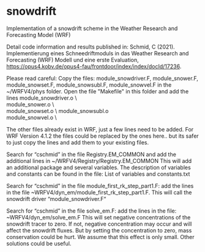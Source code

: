 # snowdrift
Implementation of a snowdrift scheme in the Weather Research and Forecasting Model (WRF)

Detail code information and results published in: Schmid, C (2021). Implementierung eines Schneedriftmoduls in das Weather Research and Forecasting (WRF) Modell und eine erste Evaluation, https://opus4.kobv.de/opus4-fau/frontdoor/index/index/docId/17236.

Please read careful:
Copy the files: module_snowdriver.F, module_snower.F, module_snowset.F, module_snowsubl.F, module_snowvel.F in the ~/WRFV4/phys folder. Open the file "Makefile" in this folder and add the lines 
module_snowdriver.o \  
module_snower.o \   
module_snowset.o \ 
module_snowsubl.o  \
module_snowvel.o  \ 

The other files already exist in WRF, just a few lines need to be added. 
For WRF Version 4.1.2 the files could be replaced by the ones here.. but its safer to just copy the lines and add them to your existing files.

Search for “cschmid” in the file Registry.EM_COMMON and add the additional lines in ~/WRFV4/Registry/Registry.EM_COMMON
This will add an additional package and several variables.
The description of variables and constants can be found in the file: List of variables and constants.txt

Search for “cschmid” in the file module_first_rk_step_part1.F: add the lines in the file ~WRFV4/dyn_em/module_first_rk_step_part1.F. 
This will call the snowdrift driver “module_snowdriver.F“

Search for “cschmid” in the file solve_em.F: add the lines in the file:
~WRFV4/dyn_em/solve_em.F
This will set negative concentrations of the snowdrift tracer to zero. If not, negative concentration may occur and will affect the snowdrift fluxes. But by setting the concentration to zero, mass conservation could be hurt. We assume that this effect is only small. Other solutions could be useful. 



